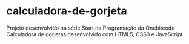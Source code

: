 # calculadora-de-gorjeta
Projeto desenvolvido na série Start na Programação da Onebitcode
Calculadora de gorjetas desenvolvido com HTML5, CSS3 e JavaScript
